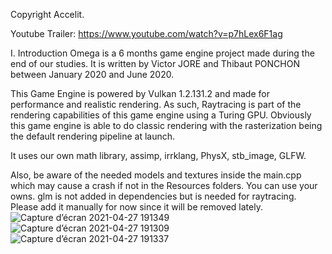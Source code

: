 Copyright Accelit.

Youtube Trailer:
https://www.youtube.com/watch?v=p7hLex6F1ag

I. Introduction
Omega is a 6 months game engine project made during the end of our studies.
It is written by Victor JORE and Thibaut PONCHON between January 2020 and June 2020.

This Game Engine is powered by Vulkan 1.2.131.2 and made for performance and realistic rendering. As such, Raytracing is part of the rendering capabilities of this game engine using a Turing GPU.
Obviously this game engine is able to do classic rendering with the rasterization being the default rendering pipeline at launch.

It uses our own math library, assimp, irrklang, PhysX, stb_image, GLFW.

Also, be aware of the needed models and textures inside the main.cpp which may cause a crash if not in the Resources folders. You can use your owns.
glm is not added in dependencies but is needed for raytracing. Please add it manually for now since it will be removed lately.
![Capture d’écran 2021-04-27 191349](https://user-images.githubusercontent.com/44799583/116284157-0b7e8380-a78d-11eb-939c-046463d0497e.png)
![Capture d’écran 2021-04-27 191309](https://user-images.githubusercontent.com/44799583/116284160-0c171a00-a78d-11eb-90d7-a6fa25621c4f.png)
![Capture d’écran 2021-04-27 191337](https://user-images.githubusercontent.com/44799583/116284162-0cafb080-a78d-11eb-9d3c-dd917c2a0e35.png)

